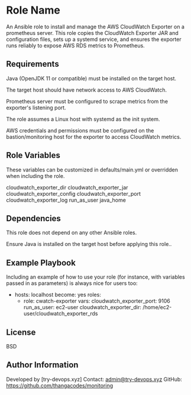 Role Name
=========

An Ansible role to install and manage the AWS CloudWatch Exporter on a prometheus server. 
This role copies the CloudWatch Exporter JAR and configuration files, sets up a systemd service, and ensures the exporter runs reliably to expose AWS RDS metrics to Prometheus.

Requirements
------------

Java (OpenJDK 11 or compatible) must be installed on the target host.

The target host should have network access to AWS CloudWatch.

Prometheus server must be configured to scrape metrics from the exporter's listening port.

The role assumes a Linux host with systemd as the init system.

AWS credentials and permissions must be configured on the bastion/monitoring host for the exporter to access CloudWatch metrics.

Role Variables
--------------

These variables can be customized in defaults/main.yml or overridden when including the role.

cloudwatch_exporter_dir
cloudwatch_exporter_jar
cloudwatch_exporter_config
cloudwatch_exporter_port
cloudwatch_exporter_log
run_as_user
java_home

Dependencies
------------

This role does not depend on any other Ansible roles.

Ensure Java is installed on the target host before applying this role..

Example Playbook
----------------

Including an example of how to use your role (for instance, with variables passed in as parameters) is always nice for users too:

- hosts: localhost
  become: yes
  roles:
    - role: cwatch-exporter
      vars:
        cloudwatch_exporter_port: 9106
        run_as_user: ec2-user
        cloudwatch_exporter_dir: /home/ec2-user/cloudwatch_exporter_rds


License
-------

BSD

Author Information
------------------

Developed by [try-devops.xyz]
Contact: admin@try-devops.xyz
GitHub: https://github.com/thangacodes/monitoring
